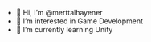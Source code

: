 - 👋 Hi, I’m @merttalhayener
- 👀 I’m interested in Game Development
- 🌱 I’m currently learning Unity

<!---
merttalhayener/merttalhayener is a ✨ special ✨ repository because its `README.md` (this file) appears on your GitHub profile.
You can click the Preview link to take a look at your changes.
--->
